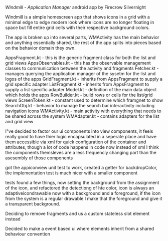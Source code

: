 *Windmill - Application Manager*
android app by Firecrow Silvernight

Windmill is a simple homescreen app that shows icons in a grid with a minimal edge to edge modern look where icons are no longer floating in space but fill entire grid cells with their respective background colors.

The app is broken up into several parts, WMActivity has the main behavior and anything essentially shared, the rest of the app splits into pieces based on the behavior domain they own.

AppsFragment.kt - this is the generic fragment class for both the list and grid views
AppsObservables.kt - this has the observable management classes to communication between the activity and fragments
Fetcher.kt - manages querying the application manager of the sysetm for the list and logos of the apps
GridFragment.kt - inherits from AppsFragment to supply a grid specific adapter
ListFragment.kt - inherits from AppsFragment to supply a list specific adapter
Model.kt - definition of the main data object which holds the apps
RowBuilder.kt - build rows or cells for the list/grid views
ScreenToken.kt - constant used to determine which framgnet to show
SearchObj.kt - behavior to manage the search bar interactivity including navigation icons
WMActivity.kt - main activity with everything that needs to be shared across the system
WMAdapter.kt - contains adapters for the list and grid view


I"ve decided to factor our ui components into view components, it feels really good to have thier logic encapsulated in a seperate place and have them accessible via xml for quick configuration of the container and attributes, though a lot of code happens in code now instead of xml I think the components themsleves are a less frequencly changing part than the asesembly of those components

got the appiconview unit test to work, created a getter for backdropColor, the implementation test is much nicer with a smaller component


tests found a few things, now setting the background from the assignment of the icon, and refactored the detectiong of hte color, icon is always an adaptiveicondrawable now with a background and a foreground, if the icon from the system is a regular drawable I make that the foreground and give it a transparent background.


Deciding to remove fragments and us a custom stateless slot element instead

Decided to make a event based ui where elements inherit from a shared behaviour convention
